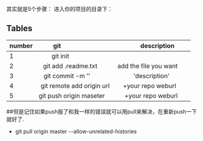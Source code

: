 其实就是5个步骤： 
进入你的项目的目录下：

## Tables
|number|git                        |description                 |
|:-----|:------------------------: |---------------------------:|
|1     |git init                   |
|2     |git add .readme.txt        |add the file you want       |
|3     |git commit -m ''           |'description'               |
|4     |git remote add origin url  |+your repo weburl           |
|5     |git push origin maseter    |+your repo weburl           |

##但是记住如果push报了和我一样的错误就可以用pull来解决，在重新push一下就好了.
* git pull origin master --allow-unrelated-histories
